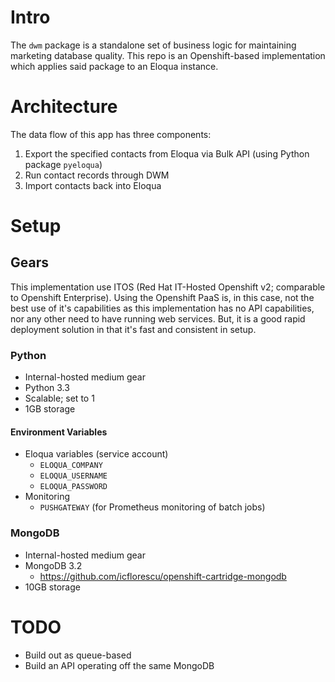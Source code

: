 # Intro

The `dwm` package is a standalone set of business logic for maintaining marketing database quality. This repo is an Openshift-based implementation which applies said package to an Eloqua instance. 

# Architecture

The data flow of this app has three components:
1. Export the specified contacts from Eloqua via Bulk API (using Python package `pyeloqua`)
2. Run contact records through DWM
3. Import contacts back into Eloqua

# Setup

## Gears

This implementation use ITOS (Red Hat IT-Hosted Openshift v2; comparable to Openshift Enterprise). Using the Openshift PaaS is, in this case, not the best use of it's capabilities as this implementation has no API capabilities, nor any other need to have running web services. But, it is a good rapid deployment solution in that it's fast and consistent in setup.

### Python

- Internal-hosted medium gear
- Python 3.3
- Scalable; set to 1
- 1GB storage

#### Environment Variables

- Eloqua variables (service account)
  - `ELOQUA_COMPANY`
  - `ELOQUA_USERNAME`
  - `ELOQUA_PASSWORD`
- Monitoring
  - `PUSHGATEWAY` (for Prometheus monitoring of batch jobs)

### MongoDB

- Internal-hosted medium gear
- MongoDB 3.2
  - https://github.com/icflorescu/openshift-cartridge-mongodb
- 10GB storage

# TODO
- Build out as queue-based
- Build an API operating off the same MongoDB

